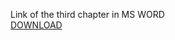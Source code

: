 Link of the third chapter in MS WORD
<br/>[DOWNLOAD](https://github.com/KovalenkoKonstantin/Head-First/raw/master/src/ch3/Head_First_Java%2C_3rd_Edition_Chapter_3.docx)
